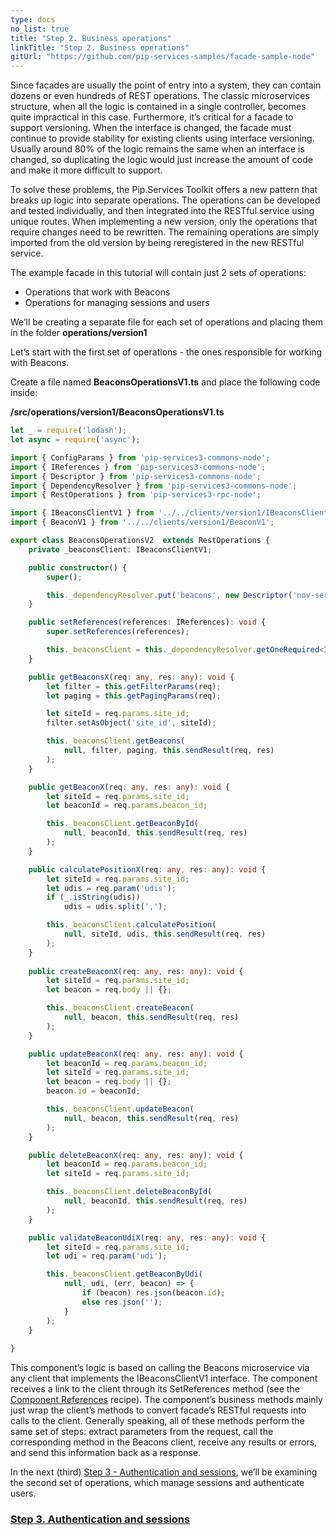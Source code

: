 ```yaml
---
type: docs
no_list: true
title: "Step 2. Business operations"
linkTitle: "Step 2. Business operations" 
gitUrl: "https://github.com/pip-services-samples/facade-sample-node"
---
```


Since facades are usually the point of entry into a system, they can contain dozens or even hundreds of REST operations. The classic microservices structure, when all the logic is contained in a single controller, becomes quite impractical in this case. Furthermore, it’s critical for a facade to support versioning. When the interface is changed, the facade must continue to provide stability for existing clients using interface versioning. Usually around 80% of the logic remains the same when an interface is changed, so duplicating the logic would just increase the amount of code and make it more difficult to support.


To solve these problems, the Pip.Services Toolkit offers a new pattern that breaks up logic into separate operations. The operations can be developed and tested individually, and then integrated into the RESTful service using unique routes. When implementing a new version, only the operations that require changes need to be rewritten. The remaining operations are simply imported from the old version by being reregistered in the new RESTful service.


The example facade in this tutorial will contain just 2 sets of operations:

- Operations that work with Beacons
- Operations for managing sessions and users

We’ll be creating a separate file for each set of operations and placing them in the folder **operations/version1**

Let’s start with the first set of operations - the ones responsible for working with Beacons.

Create a file named **BeaconsOperationsV1.ts** and place the following code inside:

**/src/operations/version1/BeaconsOperationsV1.ts**
```typescript
let _ = require('lodash');
let async = require('async');

import { ConfigParams } from 'pip-services3-commons-node';
import { IReferences } from 'pip-services3-commons-node';
import { Descriptor } from 'pip-services3-commons-node'; 
import { DependencyResolver } from 'pip-services3-commons-node';
import { RestOperations } from 'pip-services3-rpc-node';

import { IBeaconsClientV1 } from '../../clients/version1/IBeaconsClientV1';
import { BeaconV1 } from '../../clients/version1/BeaconV1';

export class BeaconsOperationsV2  extends RestOperations {
    private _beaconsClient: IBeaconsClientV1;

    public constructor() {
        super();

        this._dependencyResolver.put('beacons', new Descriptor('nov-services-beacons', 'client', '*', '*', '1.0'));
    }

    public setReferences(references: IReferences): void {
        super.setReferences(references);

        this._beaconsClient = this._dependencyResolver.getOneRequired<IBeaconsClientV1>('beacons');
    }

    public getBeaconsX(req: any, res: any): void {
        let filter = this.getFilterParams(req);
        let paging = this.getPagingParams(req);

        let siteId = req.params.site_id;
        filter.setAsObject('site_id', siteId);

        this._beaconsClient.getBeacons(
            null, filter, paging, this.sendResult(req, res)
        );
    }

    public getBeaconX(req: any, res: any): void {
        let siteId = req.params.site_id;
        let beaconId = req.params.beacon_id;

        this._beaconsClient.getBeaconById(
            null, beaconId, this.sendResult(req, res)
        );
    }

    public calculatePositionX(req: any, res: any): void {
        let siteId = req.params.site_id;
        let udis = req.param('udis');
        if (_.isString(udis))
            udis = udis.split(',');

        this._beaconsClient.calculatePosition(
            null, siteId, udis, this.sendResult(req, res)
        );
    }
    
    public createBeaconX(req: any, res: any): void {
        let siteId = req.params.site_id;
        let beacon = req.body || {};

        this._beaconsClient.createBeacon(
            null, beacon, this.sendResult(req, res)
        );
    }

    public updateBeaconX(req: any, res: any): void {
        let beaconId = req.params.beacon_id;
        let siteId = req.params.site_id;
        let beacon = req.body || {};
        beacon.id = beaconId;

        this._beaconsClient.updateBeacon(
            null, beacon, this.sendResult(req, res)
        );
    }

    public deleteBeaconX(req: any, res: any): void {
        let beaconId = req.params.beacon_id;
        let siteId = req.params.site_id;

        this._beaconsClient.deleteBeaconById(
            null, beaconId, this.sendResult(req, res)
        );
    }

    public validateBeaconUdiX(req: any, res: any): void {
        let siteId = req.params.site_id;
        let udi = req.param('udi');

        this._beaconsClient.getBeaconByUdi(
            null, udi, (err, beacon) => {
                if (beacon) res.json(beacon.id);
                else res.json('');
            }
        );
    }
    
}
```

This component’s logic is based on calling the Beacons microservice via any client that implements the IBeaconsClientV1 interface. The component receives a link to the client through its SetReferences method (see the [Component References](../../../recipes/component_references)  recipe). The component’s business methods mainly just wrap the client’s methods to convert facade’s RESTful requests into calls to the client. Generally speaking, all of these methods perform the same set of steps: extract parameters from the request, call the corresponding method in the Beacons client, receive any results or errors, and send this information back as a response.


In the next (third) [Step 3 - Authentication and sessions](../step3), we’ll be examining the second set of operations, which manage sessions and authenticate users.

<span class="hide-title-link">

### [Step 3. Authentication and sessions](../step3)

</span>

